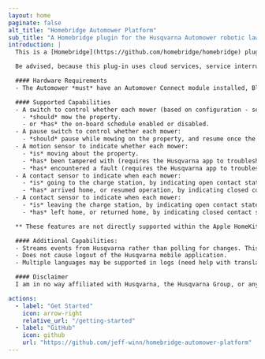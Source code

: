 ```yaml
---
layout: home
paginate: false
alt_title: "Homebridge Automower Platform"
sub_title: "A Homebridge plugin for the Husqvarna Automower robotic lawn mower"
introduction: |
  This is a [Homebridge](https://github.com/homebridge/homebridge) plugin for controlling [Husqvarna Automower](https://www.husqvarna.com/us/robotic-lawn-mowers/) as [Apple HomeKit](https://www.apple.com/ios/home/) accessories using the [Husqvarna Group](https://developer.husqvarnagroup.cloud) cloud services.

  Be advised, because this plug-in uses cloud services, service interruptions or outages are possible as it relies solely on the aforementioned cloud services to manage the communication with your device(s).

  #### Hardware Requirements
  - The Automower *must* have an Automower Connect module installed, Bluetooth only models will require an upgrade. For more information, please contact your local Husqvarna Automower dealer.

  #### Supported Capabilities
  - A switch to control whether each mower (based on configuration - see documentation):
    - *should* mow the property.
    - or *has* the on-board schedule enabled or disabled.
  - A pause switch to control whether each mower:
    - *should* pause while mowing on the property, and resume once the switch is turned off.
  - A motion sensor to indicate whether each mower:
    - *is* moving about the property.
    - *has* been tampered with (requires the Husqvarna app to troubleshoot) and needs assistance. **
    - *has* encountered a fault (requires the Husqvarna app to troubleshoot) and needs assistance. **
  - A contact sensor to indicate when each mower:
    - *is* going to the charge station, by indicating open contact state.
    - *has* arrived home, or resumed operation, by indicating closed contact state.
  - A contact sensor to indicate when each mower:
    - *is* leaving the charge station, by indicating open contact state.
    - *has* left home, or returned home, by indicating closed contact state.

  ** These features are not directly supported within the Apple HomeKit app and will require a 3rd party application (such as Controller for HomeKit) to use for any automations.

  #### Additional Capabilities:
  - Streams events from Husqvarna rather than polling for changes. This allows you to run automations without having to worry about the timing of when a change is noticed, it should be within a few seconds.
  - Does not cause logout of the Husqvarna mobile application.
  - Multiple languages may be supported in logs (need help with translations).

  #### Disclaimer
  I am in no way affiliated with Husqvarna, the Husqvarna Group, or any of its subsidiaries or partners. Any trademarks used here-in are property of Husqvarna and/or the Husqvarna Group.

actions:
  - label: "Get Started"
    icon: arrow-right
    relative_url: "/getting-started"
  - label: "GitHub"
    icon: github
    url: "https://github.com/jeff-winn/homebridge-automower-platform"
---
```

